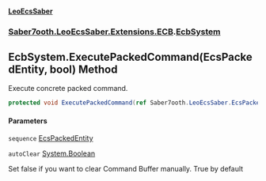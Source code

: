 #### [LeoEcsSaber](index.md 'index')
### [Saber7ooth.LeoEcsSaber.Extensions.ECB](Saber7ooth.LeoEcsSaber.Extensions.ECB.md 'Saber7ooth.LeoEcsSaber.Extensions.ECB').[EcbSystem](EcbSystem.md 'Saber7ooth.LeoEcsSaber.Extensions.ECB.EcbSystem')

## EcbSystem.ExecutePackedCommand(EcsPackedEntity, bool) Method

Execute concrete packed command.

```csharp
protected void ExecutePackedCommand(ref Saber7ooth.LeoEcsSaber.EcsPackedEntity sequence, bool autoClear=true);
```
#### Parameters

<a name='Saber7ooth.LeoEcsSaber.Extensions.ECB.EcbSystem.ExecutePackedCommand(Saber7ooth.LeoEcsSaber.EcsPackedEntity,bool).sequence'></a>

`sequence` [EcsPackedEntity](EcsPackedEntity.md 'Saber7ooth.LeoEcsSaber.EcsPackedEntity')

<a name='Saber7ooth.LeoEcsSaber.Extensions.ECB.EcbSystem.ExecutePackedCommand(Saber7ooth.LeoEcsSaber.EcsPackedEntity,bool).autoClear'></a>

`autoClear` [System.Boolean](https://docs.microsoft.com/en-us/dotnet/api/System.Boolean 'System.Boolean')

Set false if you want to clear Command Buffer manually. True by default